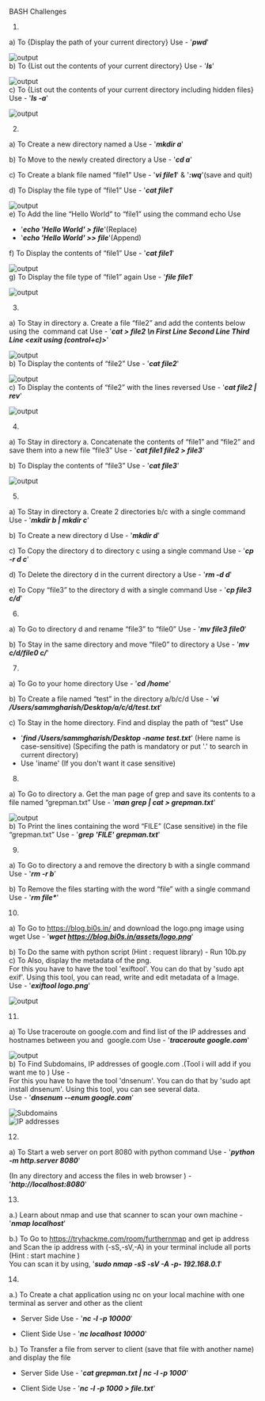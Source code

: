 BASH Challenges

1. 
a) To {Display the path of your current directory} Use - '___pwd___'  
<!-- By Using 'pwd', you can view in which directory you are in.   -->
![output](Screenshots/1a.png)  
b) To {List out the contents of your current directory} Use - '___ls___'  
<!-- By using 'ls', you can list the things in the directory.   -->
![output](Screenshots/1b.png)  
c) To {List out the contents of your current directory including hidden files} Use - '___ls -a___'  
<!-- By using 'ls -a', you can list even the hidden items in the directory.   -->
![output](Screenshots/1c.png)  

2. 
a) To Create a new directory named a Use - '___mkdir a___'  
<!-- By using 'mkdir', you can create directories.   -->
b) To Move to the newly created directory a Use - '___cd a___'  
<!-- By using 'cd', you can change directory.   -->
c) To Create a blank file named “file1” Use - '___vi file1___' & '___:wq___'(save and quit)  
<!-- VI is like a text editor, by using 'vi <filename>', you can make work in a text file (or) even write scripts.   -->
d) To Display the file type of “file1” Use - '___cat file1___'  
<!-- By using 'cat', you can view what is there in the file.   -->
![output](Screenshots/2d.png)  
e) To Add the line “Hello World” to “file1” using the command echo Use  
- '___echo 'Hello World' > file___'(Replace)  
- '___echo 'Hello World' >> file___'(Append)  
<!-- By using 'echo', you can print the content mentioned after it.  
If you mention a file after it with a '>', you will be able to add/ replace content to that file.   -->
f) To Display the contents of “file1” Use - '___cat file1___'  
<!-- By using 'cat', you can view what is there in the file.   -->
![output](Screenshots/2f.png)  
g) To Display the file type of “file1” again Use - '___file file1___'  
<!-- By using 'file', you can view what kind of file it is.   -->
![output](Screenshots/2g.png)

3. 
a) To Stay in directory a. Create a file “file2” and add the contents below using the  command cat Use - '___cat > file2 \n First Line Second Line Third Line <exit using (control+c)>___'  
<!-- By using 'cat', you can even create files also.   -->
![output](Screenshots/3a.png)  
b) To Display the contents of “file2” Use - '___cat file2___'  
<!-- By using 'cat', you can view what is there in the file.   -->
![output](Screenshots/3b.png)  
c) To Display the contents of “file2” with the lines reversed Use - '___cat file2 | rev___'  
<!-- '|' is like an 'and' like it is done after the previous task is completed.   -->
![output](Screenshots/3c.png)  

4. 
a) To Stay in directory a. Concatenate the contents of “file1” and “file2” and save them into a new file “file3” Use - '___cat file1 file2 > file3___'  
<!-- By using 'cat <file1> <file2> > <file3>', you can add contents of both file1 & file2 into file3.   -->
b) To Display the contents of “file3” Use - '___cat file3___'  
<!-- By using 'cat', you can view what is there in the file.   -->
![output](Screenshots/4b.png)

5. 
a) To Stay in directory a. Create 2 directories b/c with a single command Use - '___mkdir b | mkdir c___'  
<!-- By using 'mkdir', you can create directories.   -->
b) To Create a new directory d Use - '___mkdir d___'  
<!-- By using 'mkdir', you can create directories.   -->
c) To Copy the directory d to directory c using a single command Use - '___cp -r d c___'  
<!-- By using 'cp -r', you can copy directory because 'r' means it is in recursion (like a while loop till all files are copied).   -->
d) To Delete the directory d in the current directory a Use - '___rm -d d___'  
<!-- By using 'rm -d', you can even delete directory which has files in it.   -->
e) To Copy “file3” to the directory d with a single command Use - '___cp file3 c/d___'
<!-- By using 'cp', you can copy file from one place to another.   -->

6. 
a) To Go to directory d and rename “file3” to “file0” Use - '___mv file3 file0___'  
<!-- By using 'mv <file1> <file2>', you can rename file.   -->
b) To Stay in the same directory and move “file0” to directory a Use - '___mv c/d/file0 c/___'
<!-- By using 'mv <dir1> <dir2>', you can move file from one directory to another.   -->

7. 
a) To Go to your home directory Use - '___cd /home___'  
<!-- By using 'cd', you can change directory.   -->
b) To Create a file named “test” in the directory a/b/c/d Use - '___vi /Users/sammgharish/Desktop/a/c/d/test.txt___'  
<!-- VI is like a text editor, by using 'vi <filename>', you can make work in a text file (or) even write scripts.   -->

c) To Stay in the home directory. Find and display the path of “test” Use 
- '___find /Users/sammgharish/Desktop -name test.txt___' 
(Here name is case-sensitive) 
(Specifing the path is mandatory or put '.' to search in current directory)  
- Use 'iname' (If you don't want it case sensitive)
<!-- By using 'find', you can find things which you need by specifiing the options.   -->

8. 
a) To Go to directory a. Get the man page of grep and save its contents to a file named “grepman.txt” Use - '___man grep | cat > grepman.txt___'  
<!-- By using 'man', you can get the manual file of a function.
By using 'cat > <file>', you can add data to the file.   -->
![output](Screenshots/8a.png)  
b) To Print the lines containing the word “FILE” (Case sensitive) in the file “grepman.txt” Use - '___grep 'FILE' grepman.txt___'
<!-- By using 'grep', you can group things based on the options.   -->

9. 
a) To Go to directory a and remove the directory b with a single command Use - '___rm -r b___'  
<!-- By using 'rm -d', you can even delete directory which has files in it.   -->
b) To Remove the files starting with the word “file” with a single command Use - '___rm file*___'
<!-- By using 'rm -d', you can even delete directory which has files in it.   -->

10. 
a) To Go to https://blog.bi0s.in/ and download the logo.png image using wget Use - '___wget https://blog.bi0s.in/assets/logo.png___'  
<!-- By using 'wget <link>', you can get the things in the link to your local device.   -->
b) To Do the same with python script (Hint : request library) - Run 10b.py  
c) To Also, display the metadata of the png.  
For this you have to have the tool 'exiftool'. 
You can do that by 'sudo apt exif'. 
Using this tool, you can read, write and edit metadata of a Image.  
Use - '___exiftool logo.png___'  
<!-- By using 'exiftool <file>', you can view the metadata of the file.   -->
![output](Screenshots/10c.png)

11. 
a) To Use traceroute on google.com and find list of the IP addresses and hostnames between you and  google.com Use - '___traceroute google.com___'  
<!-- By using 'traceroute <link>', you can view all the IP's & hostname's between you and link.   -->
![output](Screenshots/11a.png)  
b) To Find Subdomains, IP addresses of google.com .(Tool i will add if you want me to ) Use -  
For this you have to have the tool 'dnsenum'. You can do that by 'sudo apt install dnsenum'. Using this tool, you can see several data.  
Use - '___dnsenum --enum google.com___'  
<!-- By using 'dnsenum <option> <link>', you can view various details of the link.   -->
![Subdomains](Screenshots/11b1.png)  
![IP addresses](Screenshots/11b2.png)  

12. 
a) To Start a web server on port 8080 with python command Use - '___python -m http.server 8080___'  
<!-- By using that, you can make your system available in your local browser.   -->
(In any directory and access the files in web browser ) - '___http://localhost:8080___'  
<!-- By using that, you can view your system in your browser.   -->

13. 
a.) Learn about nmap and use that scanner to scan your own machine - '___nmap localhost___'  
<!-- By using 'nmap <host>', you can scan the host.   -->
b.) To Go to https://tryhackme.com/room/furthernmap and get ip address and Scan the ip address with (-sS,-sV,-A) in your terminal include all ports (Hint : start machine )  
You can scan it by using, '___sudo nmap -sS -sV -A -p- 192.168.0.1___'  
<!-- By using this, you can scan the IP with several options.   -->

14. 
a.) To Create a chat application using nc on your local machine with one terminal as server and other as the client 
- Server Side Use - '___nc -l -p 10000___'  
<!-- By using this, you can create a conversation and this stays as the server.   -->
- Client Side Use - '___nc localhost 10000___'  
<!-- By using that, you can execute the converstation with the server as a client.   -->

b.) To Transfer a file from server to client (save that file with another name) and display the file  
- Server Side Use - '___cat grepman.txt | nc -l -p 1000___'  
<!-- By using this, you are simply getting the data from the file and send it to the client.   -->
- Client Side Use - '___nc -l -p 1000 > file.txt___'  
<!-- By using that, you are simply making a new file with the data you recieved.   -->